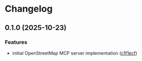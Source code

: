 # Changelog

## 0.1.0 (2025-10-23)


### Features

* initial OpenStreetMap MCP server implementation ([c1f1ecf](https://github.com/Lazyshot/openstreetmap-mcp/commit/c1f1ecfa8a6c50e3e24e51eab189c436c621e0f5))
